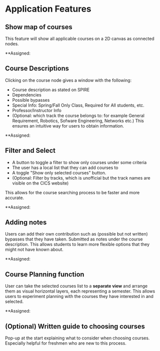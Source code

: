 # Application Features

## Show map of courses

This feature will show all applicable courses on a 2D canvas as connected nodes.

**Assigned:

## Course Descriptions

Clicking on the course node gives a window with the following:
- Course description as stated on SPIRE
- Dependencies
- Possible bypasses
- Special Info: Spring/Fall Only Class, Required for All students, etc.
- Professor/Instructor Info
- (Optional: which track the course belongs to: for example General Requirement, Robotics, Sofware Engineering, Networks etc.)
This ensures an intuitive way for users to obtain information.

**Assigned:

## Filter and Select

- A button to toggle a filter to show only courses under some criteria
- The user has a local list that they can add courses to
- A toggle "Show only selected courses" button.
- (Optional: Filter by tracks, which is unofficial but the track names are visible on the CICS website)

This allows for the course searching process to be faster and more accurate.

**Assigned:

## Adding notes

Users can add their own contribution such as (possible but not written) bypasses that they have taken. Submitted as notes under the course description.
This allows students to learn more flexible options that they might not have known about.

**Assigned:

## Course Planning function

User can take the selected courses list to a **separate view** and arrange them as visual horizontal layers, each representing a semester.
This allows users to experiment planning with the courses they have interested in and selected.

**Assigned:

## (Optional) Written guide to choosing courses

Pop-up at the start explaining what to consider when choosing courses. Especially helpful for freshmen who are new to this process.

